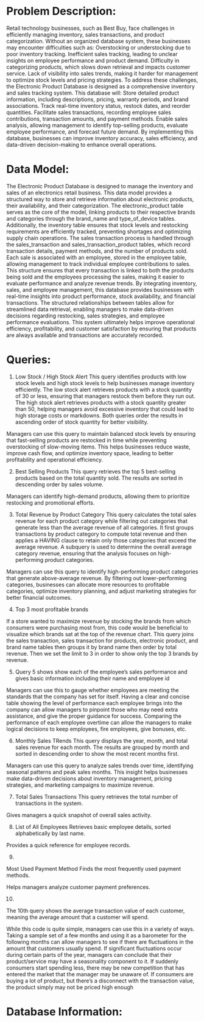 # Problem Description:

Retail technology businesses, such as Best Buy, face challenges in efficiently managing inventory, sales transactions, and product categorization. Without an organized database system, these businesses may encounter difficulties such as:
Overstocking or understocking due to poor inventory tracking.
Inefficient sales tracking, leading to unclear insights on employee performance and product demand.
Difficulty in categorizing products, which slows down retrieval and impacts customer service.
Lack of visibility into sales trends, making it harder for management to optimize stock levels and pricing strategies.
To address these challenges, the Electronic Product Database is designed as a comprehensive inventory and sales tracking system. This database will:
Store detailed product information, including descriptions, pricing, warranty periods, and brand associations.
Track real-time inventory status, restock dates, and reorder quantities.
Facilitate sales transactions, recording employee sales contributions, transaction amounts, and payment methods.
Enable sales analysis, allowing management to identify top-selling products, evaluate employee performance, and forecast future demand.
By implementing this database, businesses can improve inventory accuracy, sales efficiency, and data-driven decision-making to enhance overall operations.






# Data Model:
The Electronic Product Database is designed to manage the inventory and sales of an electronics retail business. This data model provides a structured way to store and retrieve information about electronic products, their availability, and their categorization. The electronic_product table serves as the core of the model, linking products to their respective brands and categories through the brand_name and type_of_device tables. Additionally, the inventory table ensures that stock levels and restocking requirements are efficiently tracked, preventing shortages and optimizing supply chain operations.
The sales transaction process is handled through the sales_transaction and sales_transaction_product tables, which record transaction details, payment methods, and the number of products sold. Each sale is associated with an employee, stored in the employee table, allowing management to track individual employee contributions to sales. This structure ensures that every transaction is linked to both the products being sold and the employees processing the sales, making it easier to evaluate performance and analyze revenue trends.
By integrating inventory, sales, and employee management, this database provides businesses with real-time insights into product performance, stock availability, and financial transactions. The structured relationships between tables allow for streamlined data retrieval, enabling managers to make data-driven decisions regarding restocking, sales strategies, and employee performance evaluations. This system ultimately helps improve operational efficiency, profitability, and customer satisfaction by ensuring that products are always available and transactions are accurately recorded.


# Queries:

1. Low Stock / High Stock Alert
This query identifies products with low stock levels and high stock levels to help businesses manage inventory efficiently. The low stock alert retrieves products with a stock quantity of 30 or less, ensuring that managers restock them before they run out. The high stock alert retrieves products with a stock quantity greater than 50, helping managers avoid excessive inventory that could lead to high storage costs or markdowns. Both queries order the results in ascending order of stock quantity for better visibility.





Managers can use this query to maintain balanced stock levels by ensuring that fast-selling products are restocked in time while preventing overstocking of slow-moving items. This helps businesses reduce waste, improve cash flow, and optimize inventory space, leading to better profitability and operational efficiency.



2. Best Selling Products
This query retrieves the top 5 best-selling products based on the total quantity sold. The results are sorted in descending order by sales volume.


Managers can identify high-demand products, allowing them to prioritize restocking and promotional efforts.



3. Total Revenue by Product Category
This query calculates the total sales revenue for each product category while filtering out categories that generate less than the average revenue of all categories. It first groups transactions by product category to compute total revenue and then applies a HAVING clause to retain only those categories that exceed the average revenue. A subquery is used to determine the overall average category revenue, ensuring that the analysis focuses on high-performing product categories.


Managers can use this query to identify high-performing product categories that generate above-average revenue. By filtering out lower-performing categories, businesses can allocate more resources to profitable categories, optimize inventory planning, and adjust marketing strategies for better financial outcomes.


4. Top 3 most profitable brands


If a store wanted to maximize revenue by stocking the brands from which consumers were purchasing most from, this code would be beneficial to visualize which brands sat at the top of the revenue chart.
This query joins the sales transaction, sales transaction for products, electronic product, and brand name tables then groups it by brand name then order by total revenue. Then we set the limit to 3 in order to show only the top 3 brands by revenue.



5. Query 5 shows show each of the employee’s sales performance and gives basic information including their name and employee id



Managers can use this to gauge whether employees are meeting the standards that the company has set for itself. Having a clear and concise table showing the level of performance each employee brings into the company can allow managers to pinpoint those who may need extra assistance, and give the proper guidance for success. Comparing the performance of each employee overtime can allow the managers to make logical decisions to keep employees, fire employees, give bonuses, etc.




6. Monthly Sales TRends
This query displays the year, month, and total sales revenue for each month. The results are grouped by month and sorted in descending order to show the most recent months first.



Managers can use this query to analyze sales trends over time, identifying seasonal patterns and peak sales months. This insight helps businesses make data-driven decisions about inventory management, pricing strategies, and marketing campaigns to maximize revenue.


7. Total Sales Transactions
This query retrieves the total number of transactions in the system.



Gives managers a quick snapshot of overall sales activity.



8. List of All Employees
Retrieves basic employee details, sorted alphabetically by last name.




Provides a quick reference for employee records.


9. 
Most Used Payment Method
Finds the most frequently used payment methods.



Helps managers analyze customer payment preferences.



10. 
The 10th query shows the average transaction value of each customer, meaning the average amount that a customer will spend.



While this code is quite simple, managers can use this in a variety of ways. Taking a sample set of a few months and using it as a barometer for the following months can allow managers to see if there are fluctuations in the amount that customers usually spend. If significant fluctuations occur during certain parts of the year, managers can conclude that their product/service may have a seasonality component to it. If suddenly consumers start spending less, there may be new competition that has entered the market that the manager may be unaware of. If consumers are buying a lot of product, but there’s a disconnect with the transaction value, the product simply may not be priced high enough



# Database Information:

